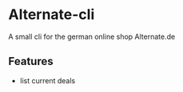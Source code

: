 # Alternate-cli
A small cli for the german online shop Alternate.de

## Features
* list current deals
